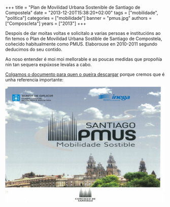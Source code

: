 +++
title = "Plan de Movilidad Urbana Sostenible de Santiago de Compostela"
date = "2013-12-20T15:38:20+02:00"
tags = ["mobilidade", "política"]
categories = ["mobilidade"]
banner = "pmus.jpg"
authors = ["Composcleta"]
years = ["2013"]
+++

Despois de dar moitas voltas e solicitalo a varias persoas e institucións ao fin temos o Plan de Movilidad Urbana Sostible de Santiago de Compostela, coñecido habitualmente como PMUS. Elaborouse en 2010-2011 segundo deducimos do seu contido.

Ao noso entender é moi moi mellorable e as poucas medidas que propoñía nin tan sequera expúxose levalas a cabo.

[Colgamos o documento para quen o queira descargar](https://drive.google.com/file/d/0BzMmrnFyivD4SVNmTG1GV1dDM0E/edit?resourcekey=0-id2ohCYSqYIwUlDbmc3mCg) porque cremos que é unha referencia importante:

![Portada PMUS 2010](pmus.jpg)
